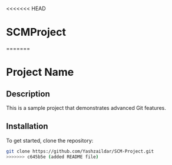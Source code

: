 <<<<<<< HEAD
# SCMProject
=======
# Project Name

## Description
This is a sample project that demonstrates advanced Git features.

## Installation
To get started, clone the repository:
```bash
git clone https://github.com/Yashzaildar/SCM-Project.git
>>>>>>> c645b5e (added README file)
